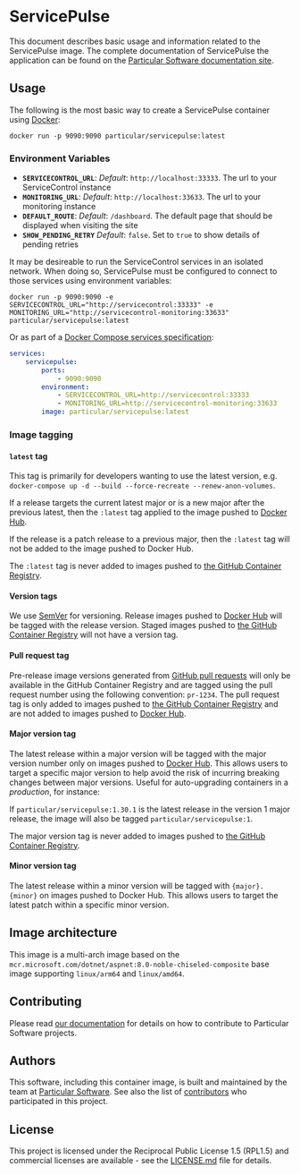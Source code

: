 # ServicePulse

This document describes basic usage and information related to the ServicePulse image. The complete documentation of ServicePulse the application can be found on the [Particular Software documentation site](https://docs.particular.net/servicepulse/).

## Usage

The following is the most basic way to create a ServicePulse container using [Docker](https://www.docker.com/):

```shell
docker run -p 9090:9090 particular/servicepulse:latest
```

### Environment Variables

- **`SERVICECONTROL_URL`**: _Default_: `http://localhost:33333`. The url to your ServiceControl instance
- **`MONITORING_URL`**: _Default_: `http://localhost:33633`. The url to your monitoring instance
- **`DEFAULT_ROUTE`**: _Default_: `/dashboard`. The default page that should be displayed when visiting the site
- **`SHOW_PENDING_RETRY`** _Default_: `false`. Set to `true` to show details of pending retries

It may be desireable to run the ServiceControl services in an isolated network. When doing so, ServicePulse must be configured to connect to those services using environment variables:

```shell
docker run -p 9090:9090 -e SERVICECONTROL_URL="http://servicecontrol:33333" -e MONITORING_URL="http://servicecontrol-monitoring:33633" particular/servicepulse:latest
```

Or as part of a [Docker Compose services specification](https://docs.docker.com/compose/compose-file/05-services/):

```yaml
services:
    servicepulse:
        ports:
            - 9090:9090
        environment:
            - SERVICECONTROL_URL=http://servicecontrol:33333
            - MONITORING_URL=http://servicecontrol-monitoring:33633
        image: particular/servicepulse:latest
```

### Image tagging

#### `latest` tag

This tag is primarily for developers wanting to use the latest version, e.g. `docker-compose up -d --build --force-recreate --renew-anon-volumes`.

If a release targets the current latest major or is a new major after the previous latest, then the `:latest` tag applied to the image pushed to [Docker Hub](https://hub.docker.com/r/particular/servicepulse).

If the release is a patch release to a previous major, then the `:latest` tag will not be added to the image pushed to Docker Hub.

The `:latest` tag is never added to images pushed to [the GitHub Container Registry](https://github.com/Particular/ServicePulse/pkgs/container/servicepulse).

#### Version tags

We use [SemVer](http://semver.org/) for versioning. Release images pushed to [Docker Hub](https://hub.docker.com/r/particular/servicepulse) will be tagged with the release version. Staged images pushed to [the GitHub Container Registry](https://github.com/Particular/ServicePulse/pkgs/container/servicepulse) will not have a version tag.

#### Pull request tag

Pre-release image versions generated from [GitHub pull requests](https://github.com/Particular/ServicePulse/pulls) will only be available in the GitHub Container Registry and are tagged using the pull request number using the following convention: `pr-1234`. The pull request tag is only added to images pushed to [the GitHub Container Registry](https://github.com/Particular/ServicePulse/pkgs/container/servicepulse) and are not added to images pushed to [Docker Hub](https://hub.docker.com/r/particular/servicepulse).

#### Major version tag

The latest release within a major version will be tagged with the major version number only on images pushed to [Docker Hub](https://hub.docker.com/r/particular/servicepulse). This allows users to target a specific major version to help avoid the risk of incurring breaking changes between major versions. Useful for auto-upgrading containers in a _production_, for instance:

If `particular/servicepulse:1.30.1` is the latest release in the version 1 major release, the image will also be tagged `particular/servicepulse:1`.

The major version tag is never added to images pushed to [the GitHub Container Registry](https://github.com/Particular/ServicePulse/pkgs/container/servicepulse).

#### Minor version tag

The latest release within a minor version will be tagged with `{major}.{minor}` on images pushed to Docker Hub. This allows users to target the latest patch within a specific minor version.

## Image architecture

This image is a multi-arch image based on the `mcr.microsoft.com/dotnet/aspnet:8.0-noble-chiseled-composite` base image supporting `linux/arm64` and `linux/amd64`.

## Contributing

Please read [our documentation](https://docs.particular.net/platform/contributing) for details on how to contribute to Particular Software projects.

## Authors

This software, including this container image, is built and maintained by the team at [Particular Software](https://particular.net). See also the list of [contributors](https://github.com/Particular/ServicePulse/graphs/contributors) who participated in this project.

## License

This project is licensed under the Reciprocal Public License 1.5 (RPL1.5) and commercial licenses are available - see the [LICENSE.md](https://github.com/Particular/ServicePulse/blob/master/LICENSE.md) file for details.
